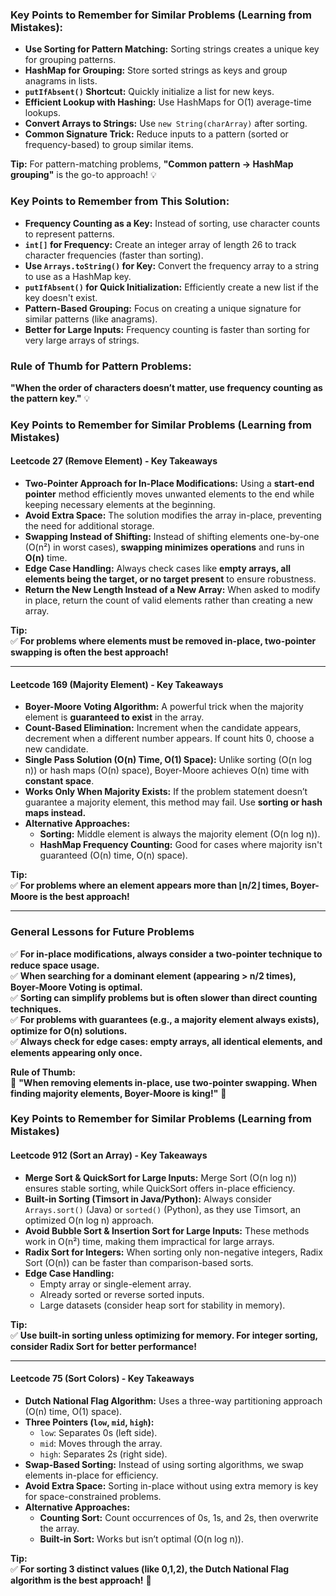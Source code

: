 ### Key Points to Remember for Similar Problems (Learning from Mistakes):  

- **Use Sorting for Pattern Matching:** Sorting strings creates a unique key for grouping patterns.  
- **HashMap for Grouping:** Store sorted strings as keys and group anagrams in lists.  
- **`putIfAbsent()` Shortcut:** Quickly initialize a list for new keys.  
- **Efficient Lookup with Hashing:** Use HashMaps for O(1) average-time lookups.  
- **Convert Arrays to Strings:** Use `new String(charArray)` after sorting.  
- **Common Signature Trick:** Reduce inputs to a pattern (sorted or frequency-based) to group similar items.  

**Tip:** For pattern-matching problems, **"Common pattern → HashMap grouping"** is the go-to approach! 💡


### Key Points to Remember from This Solution:  

- **Frequency Counting as a Key:** Instead of sorting, use character counts to represent patterns.  
- **`int[]` for Frequency:** Create an integer array of length 26 to track character frequencies (faster than sorting).  
- **Use `Arrays.toString()` for Key:** Convert the frequency array to a string to use as a HashMap key.  
- **`putIfAbsent()` for Quick Initialization:** Efficiently create a new list if the key doesn't exist.  
- **Pattern-Based Grouping:** Focus on creating a unique signature for similar patterns (like anagrams).  
- **Better for Large Inputs:** Frequency counting is faster than sorting for very large arrays of strings.  

### **Rule of Thumb for Pattern Problems:**  
**"When the order of characters doesn’t matter, use frequency counting as the pattern key."** 💡


### **Key Points to Remember for Similar Problems (Learning from Mistakes)**  

#### **Leetcode 27 (Remove Element) - Key Takeaways**  
- **Two-Pointer Approach for In-Place Modifications:** Using a **start-end pointer** method efficiently moves unwanted elements to the end while keeping necessary elements at the beginning.  
- **Avoid Extra Space:** The solution modifies the array in-place, preventing the need for additional storage.  
- **Swapping Instead of Shifting:** Instead of shifting elements one-by-one (O(n²) in worst cases), **swapping minimizes operations** and runs in **O(n)** time.  
- **Edge Case Handling:** Always check cases like **empty arrays, all elements being the target, or no target present** to ensure robustness.  
- **Return the New Length Instead of a New Array:** When asked to modify in place, return the count of valid elements rather than creating a new array.  

**Tip:**  
✅ **For problems where elements must be removed in-place, two-pointer swapping is often the best approach!**  

---

#### **Leetcode 169 (Majority Element) - Key Takeaways**  
- **Boyer-Moore Voting Algorithm:** A powerful trick when the majority element is **guaranteed to exist** in the array.  
- **Count-Based Elimination:** Increment when the candidate appears, decrement when a different number appears. If count hits 0, choose a new candidate.  
- **Single Pass Solution (O(n) Time, O(1) Space):** Unlike sorting (O(n log n)) or hash maps (O(n) space), Boyer-Moore achieves O(n) time with **constant space**.  
- **Works Only When Majority Exists:** If the problem statement doesn’t guarantee a majority element, this method may fail. Use **sorting or hash maps instead.**  
- **Alternative Approaches:**  
  - **Sorting:** Middle element is always the majority element (O(n log n)).  
  - **HashMap Frequency Counting:** Good for cases where majority isn't guaranteed (O(n) time, O(n) space).  

**Tip:**  
✅ **For problems where an element appears more than ⌊n/2⌋ times, Boyer-Moore is the best approach!**  

---

### **General Lessons for Future Problems**  
✅ **For in-place modifications, always consider a two-pointer technique to reduce space usage.**  
✅ **When searching for a dominant element (appearing > n/2 times), Boyer-Moore Voting is optimal.**  
✅ **Sorting can simplify problems but is often slower than direct counting techniques.**  
✅ **For problems with guarantees (e.g., a majority element always exists), optimize for O(n) solutions.**  
✅ **Always check for edge cases: empty arrays, all identical elements, and elements appearing only once.**  

**Rule of Thumb:**  
📌 **"When removing elements in-place, use two-pointer swapping. When finding majority elements, Boyer-Moore is king!"** 🚀

### **Key Points to Remember for Similar Problems (Learning from Mistakes)**  

#### **Leetcode 912 (Sort an Array) - Key Takeaways**  
- **Merge Sort & QuickSort for Large Inputs:** Merge Sort (O(n log n)) ensures stable sorting, while QuickSort offers in-place efficiency.  
- **Built-in Sorting (Timsort in Java/Python):** Always consider `Arrays.sort()` (Java) or `sorted()` (Python), as they use Timsort, an optimized O(n log n) approach.  
- **Avoid Bubble Sort & Insertion Sort for Large Inputs:** These methods work in O(n²) time, making them impractical for large arrays.  
- **Radix Sort for Integers:** When sorting only non-negative integers, Radix Sort (O(n)) can be faster than comparison-based sorts.  
- **Edge Case Handling:**  
  - Empty array or single-element array.  
  - Already sorted or reverse sorted inputs.  
  - Large datasets (consider heap sort for stability in memory).  

**Tip:**  
✅ **Use built-in sorting unless optimizing for memory. For integer sorting, consider Radix Sort for better performance!**  

---

#### **Leetcode 75 (Sort Colors) - Key Takeaways**  
- **Dutch National Flag Algorithm:** Uses a three-way partitioning approach (O(n) time, O(1) space).  
- **Three Pointers (`low`, `mid`, `high`):**  
  - `low`: Separates 0s (left side).  
  - `mid`: Moves through the array.  
  - `high`: Separates 2s (right side).  
- **Swap-Based Sorting:** Instead of using sorting algorithms, we swap elements in-place for efficiency.  
- **Avoid Extra Space:** Sorting in-place without using extra memory is key for space-constrained problems.  
- **Alternative Approaches:**  
  - **Counting Sort:** Count occurrences of 0s, 1s, and 2s, then overwrite the array.  
  - **Built-in Sort:** Works but isn’t optimal (O(n log n)).  

**Tip:**  
✅ **For sorting 3 distinct values (like 0,1,2), the Dutch National Flag algorithm is the best approach!** 🚀
